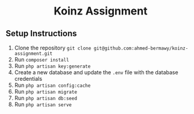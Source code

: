 # <p align="center">Koinz Assignment</p>

## Setup Instructions

1. Clone the repository `git clone git@github.com:ahmed-bermawy/koinz-assignment.git`
2. Run `composer install`
3. Run `php artisan key:generate`
4. Create a new database and update the `.env` file with the database credentials 
5. Run `php artisan config:cache`
6. Run `php artisan migrate`
7. Run `php artisan db:seed`
8. Run `php artisan serve`